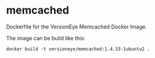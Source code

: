 # memcached
Dockerfile for the VersionEye Memcached Docker Image. 

The image can be build like this: 

```
docker build -t versioneye/memcached:1.4.33-1ubuntu2 .
```
